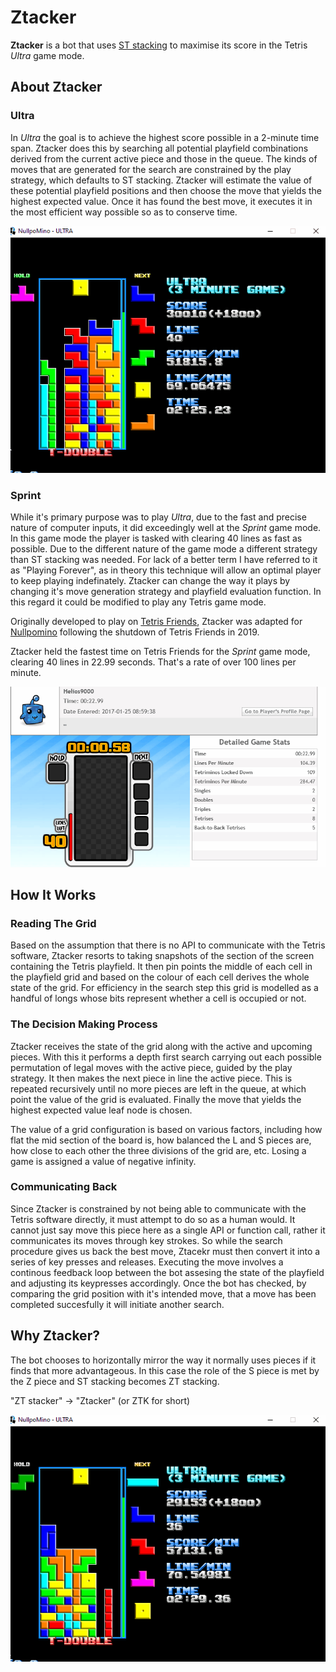 # Ztacker

**Ztacker** is a bot that uses [ST stacking](https://www.youtube.com/watch?v=-LJt-sXe_XA) to maximise its score in the Tetris *Ultra* game mode.

## About Ztacker

### Ultra

In *Ultra* the goal is to achieve the highest score possible in a 2-minute time span. Ztacker does this by searching all potential playfield combinations derived from the current active piece and those in the queue. The kinds of moves that are generated for the search are constrained by the play strategy, which defaults to ST stacking. Ztacker will estimate the value of these potential playfield positions and then choose the move that yields the highest expected value. Once it has found the best move, it executes it in the most efficient way possible so as to conserve time.

![](st.gif)

### Sprint

While it's primary purpose was to play *Ultra*, due to the fast and precise nature of computer inputs, it did exceedingly well at the *Sprint* game mode. In this game mode the player is tasked with clearing 40 lines as fast as possible. Due to the different nature of the game mode a different strategy than ST stacking was needed. For lack of a better term I have referred to it as "Playing Forever", as in theory this technique will allow an optimal player to keep playing indefinately. Ztacker can change the way it plays by changing it's move generation strategy and playfield evaluation function. In this regard it could be modified to play any Tetris game mode.

Originally developed to play on [Tetris Friends](https://tetrisfriends.com/), Ztacker was adapted for [Nullpomino](https://github.com/nullpomino/nullpomino) following the shutdown of Tetris Friends in 2019. 

Ztacker held the fastest time on Tetris Friends for the *Sprint* game mode, clearing 40 lines in 22.99 seconds. That's a rate of over 100 lines per minute.

![](tf.gif)

## How It Works

### Reading The Grid
Based on the assumption that there is no API to communicate with the Tetris software, Ztacker resorts to taking snapshots of the section of the screen containing the Tetris playfield. It then pin points the middle of each cell in the playfield grid and based on the colour of each cell derives the whole state of the grid. For efficiency in the search step this grid is modelled as a handful of longs whose bits represent whether a cell is occupied or not.

### The Decision Making Process
Ztacker receives the state of the grid along with the active and upcoming pieces. With this it performs a depth first search carrying out 
each possible permutation of legal moves with the active piece, guided by the play strategy. It then makes the next piece in line the active piece. This is repeated recursively until no more pieces are left in the queue, at which point the value of the grid is evaluated. Finally the move that yields the highest expected value leaf node is chosen.

The value of a grid configuration is based on various factors, including how flat the mid section of the board is, how balanced the L and S pieces are, how close to each other the three divisions of the grid are, etc. Losing a game is assigned a value of negative infinity.

### Communicating Back
Since Ztacker is constrained by not being able to communicate with the Tetris software directly, it must attempt to do so as a human would. It cannot just say move this piece here as a single API or function call, rather it communicates its moves through key strokes. So while the search procedure gives us back the best move, Ztacekr must then convert it into a series of key presses and releases. Executing the move involves a continous feedback loop between the bot assesing the state of the playfield and adjusting its keypresses accordingly. Once the bot has checked, by comparing the grid position with it's intended move, that a move has been completed succesfully it will initiate another search.

## Why Ztacker?

The bot chooses to horizontally mirror the way it normally uses pieces if it finds that more advantageous. In this case the role of the S piece is met by the Z piece and ST stacking becomes ZT stacking.

"ZT stacker" → "Ztacker" (or ZTK for short)

![](zt.gif)

